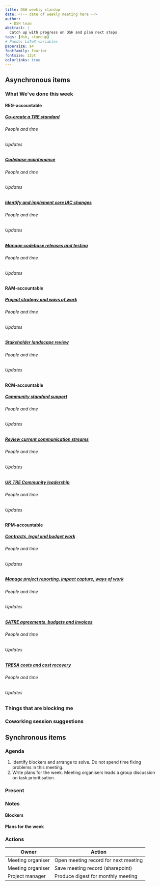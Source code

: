 ```yaml
---
title: DSH weekly standup
date: <!-- date of weekly meeting here -->
author:
  - DSH team
abstract: |
  Catch up with progress on DSH and plan next steps
tags: [dsh, standup]
# Pandoc LaTeX variables
papersize: a4
fontfamily: fourier
fontsize: 12pt
colorlinks: true
---
```


## Asynchronous items

<!--
Please fill these items out before the meeting.
-->

### What We've done this week

<!--
Please use the templates below to report what you have been working on.
Try to update this as you work.
Please don't leave this until shortly before the meeting.

Add your name to any story you have worked on and include a rough estimate of the time spent.

Add pieces of work into stories to the relevant stories.
Add some brief context to explain what the work does and why we did it.
Please include links.

Work that is not related to a story can go in the 'Other' section.
For example, this may be an emergent task, providing support or expertise to other teams.
-->

<!--
##### [Story](https://...)

###### People and time

- Harry Lime (x hours)
- Sam Space (y hours)

###### Updates

- Added feature α
  - Implemented in [PR](https://)
- Working on bug β
  - This is a critical bug which prevent users from …
  - Opened [issue describing bug](https://)
  - Draft PR to fix bug [created](https://)
-->

#### REG-accountable

##### [Co-create a TRE standard](https://github.com/alan-turing-institute/data-safe-haven-team/issues/23)

###### People and time

<!--
- Harry Lime (x hours)
- Sam Space (y hours)
-->

###### Updates

<!--
- Added feature α
  - Implemented in [PR](https://)
- Working on bug β
  - This is a critical bug which prevent users from …
  - Opened [issue describing bug](https://)
  - Draft PR to fix bug [created](https://)
-->

##### [Codebase maintenance](https://github.com/alan-turing-institute/data-safe-haven-team/issues/47)

###### People and time

<!--
- Harry Lime (x hours)
- Sam Space (y hours)
-->

###### Updates

<!--
- Added feature α
  - Implemented in [PR](https://)
- Working on bug β
  - This is a critical bug which prevent users from …
  - Opened [issue describing bug](https://)
  - Draft PR to fix bug [created](https://)
-->

##### [Identify and implement core IAC changes](https://github.com/alan-turing-institute/data-safe-haven-team/issues/28)

###### People and time

<!--
- Harry Lime (x hours)
- Sam Space (y hours)
-->

###### Updates

<!--
- Added feature α
  - Implemented in [PR](https://)
- Working on bug β
  - This is a critical bug which prevent users from …
  - Opened [issue describing bug](https://)
  - Draft PR to fix bug [created](https://)
-->

##### [Manage codebase releases and testing](https://github.com/alan-turing-institute/data-safe-haven-team/issues/50)

###### People and time

<!--
- Harry Lime (x hours)
- Sam Space (y hours)
-->

###### Updates

<!--
- Added feature α
  - Implemented in [PR](https://)
- Working on bug β
  - This is a critical bug which prevent users from …
  - Opened [issue describing bug](https://)
  - Draft PR to fix bug [created](https://)
-->

#### RAM-accountable

##### [Project strategy and ways of work](https://github.com/alan-turing-institute/data-safe-haven-team/issues/43)

###### People and time

<!--
- Harry Lime (x hours)
- Sam Space (y hours)
-->

###### Updates

<!--
- Added feature α
  - Implemented in [PR](https://)
- Working on bug β
  - This is a critical bug which prevent users from …
  - Opened [issue describing bug](https://)
  - Draft PR to fix bug [created](https://)
-->

##### [Stakeholder landscape review](https://github.com/alan-turing-institute/data-safe-haven-team/issues/30)

###### People and time

<!--
- Harry Lime (x hours)
- Sam Space (y hours)
-->

###### Updates

<!--
- Added feature α
  - Implemented in [PR](https://)
- Working on bug β
  - This is a critical bug which prevent users from …
  - Opened [issue describing bug](https://)
  - Draft PR to fix bug [created](https://)
-->

#### RCM-accountable

##### [Community standard support](https://github.com/alan-turing-institute/data-safe-haven-team/issues/25)

###### People and time

<!--
- Harry Lime (x hours)
- Sam Space (y hours)
-->

###### Updates

<!--
- Added feature α
  - Implemented in [PR](https://)
- Working on bug β
  - This is a critical bug which prevent users from …
  - Opened [issue describing bug](https://)
  - Draft PR to fix bug [created](https://)
-->

##### [Review current communication streams](https://github.com/alan-turing-institute/data-safe-haven-team/issues/35)

###### People and time

<!--
- Harry Lime (x hours)
- Sam Space (y hours)
-->

###### Updates

<!--
- Added feature α
  - Implemented in [PR](https://)
- Working on bug β
  - This is a critical bug which prevent users from …
  - Opened [issue describing bug](https://)
  - Draft PR to fix bug [created](https://)
-->

##### [UK TRE Community leadership](https://github.com/alan-turing-institute/data-safe-haven-team/issues/52)

###### People and time

<!--
- Harry Lime (x hours)
- Sam Space (y hours)
-->

###### Updates

<!--
- Added feature α
  - Implemented in [PR](https://)
- Working on bug β
  - This is a critical bug which prevent users from …
  - Opened [issue describing bug](https://)
  - Draft PR to fix bug [created](https://)
-->

#### RPM-accountable

##### [Contracts, legal and budget work](https://github.com/alan-turing-institute/data-safe-haven-team/issues/53)

###### People and time

<!--
- Harry Lime (x hours)
- Sam Space (y hours)
-->

###### Updates

<!--
- Added feature α
  - Implemented in [PR](https://)
- Working on bug β
  - This is a critical bug which prevent users from …
  - Opened [issue describing bug](https://)
  - Draft PR to fix bug [created](https://)
-->

##### [Manage project reporting, impact capture, ways of work](https://github.com/alan-turing-institute/data-safe-haven-team/issues/54)

###### People and time

<!--
- Harry Lime (x hours)
- Sam Space (y hours)
-->

###### Updates

<!--
- Added feature α
  - Implemented in [PR](https://)
- Working on bug β
  - This is a critical bug which prevent users from …
  - Opened [issue describing bug](https://)
  - Draft PR to fix bug [created](https://)
-->

##### [SATRE agreements, budgets and invoices](https://github.com/alan-turing-institute/data-safe-haven-team/issues/38)

###### People and time

<!--
- Harry Lime (x hours)
- Sam Space (y hours)
-->

###### Updates

<!--
- Added feature α
  - Implemented in [PR](https://)
- Working on bug β
  - This is a critical bug which prevent users from …
  - Opened [issue describing bug](https://)
  - Draft PR to fix bug [created](https://)
-->

##### [TRESA costs and cost recovery](https://github.com/alan-turing-institute/data-safe-haven-team/issues/36)

###### People and time

<!--
- Harry Lime (x hours)
- Sam Space (y hours)
-->

###### Updates

<!--
- Added feature α
  - Implemented in [PR](https://)
- Working on bug β
  - This is a critical bug which prevent users from …
  - Opened [issue describing bug](https://)
  - Draft PR to fix bug [created](https://)
-->

### Things that are blocking me

<!--
Please use the template below to report things that are blocking you.
This may be things out of your control that you need to raise attention to.
It may also be things you would like the help or input of the team on.
-->

<!--
#### Your name here

- I don't understand bug X
- I don't feel I have the authority to do Y
- I want advice on issue Z
-->

### Coworking session suggestions

<!--
Please suggest co working sessions for next week.
Good coworking session tasks may need, or benefit, from multiple team members working synchronously.
Coworking time can also be used to 'block out' time for focused work.
-->

<!--
- Suggestion
- Suggestion
-->

## Synchronous items

### Agenda

<!--
Please do not add additional agenda items.
Other issues can be dealt with in coworking time.
-->

1. Identify blockers and arrange to solve.
   Do not spend time fixing problems in this meeting.
1. Write plans for the week.
   Meeting organisers leads a group discussion on task prioritisation.

### Present

<!--
- Harry Lime
- Sam Spade
-->

### Notes

#### Blockers

<!--
- Blocker
  - Plan how and when to solve the blocker
-->

#### Plans for the week

<!--
Please use the template below to report what you expect or want to work on this week.
Try to focus on task-level items rather than broad areas or stories.
This will make it clear to the team what everyone is hoping to work on.
-->

<!--
##### Your name here

- Focus on task α
- Fix bug β
- Merge PR γ
-->

### Actions

<!--
Actions are static.
The actions here should not be used to assign work.
-->

| Owner             | Action                               |
| -------           | --------                             |
| Meeting organiser | Open meeting record for next meeting |
| Meeting organiser | Save meeting record (sharepoint)     |
| Project manager   | Produce digest for monthly meeting   |

